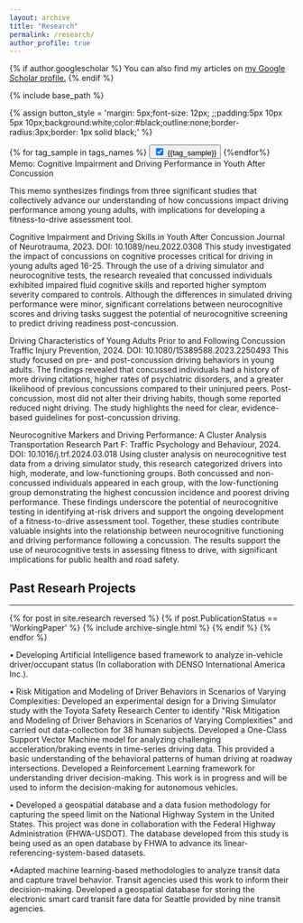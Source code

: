 ```yaml
---
layout: archive
title: "Research"
permalink: /research/
author_profile: true
---
```


{% if author.googlescholar %}
  You can also find my articles on <u><a href="{{author.googlescholar}}">my Google Scholar profile</a>.</u>
{% endif %}

{% include base_path %}




{% assign button_style = 'margin: 5px;font-size: 12px; ;;padding:5px 10px 5px 10px;background:white;color:#black;outline:none;border-radius:3px;border: 1px solid black;' %}
<div>
    {% for tag_sample in tags_names %}
  	<button id = "b_{{tag_sample}}" onclick="checked('{{tag_sample}}')" style="{{button_style}}" onmouseover="func_hover('b_{{tag_sample}}')" onmouseout= "func_out('{{tag_sample}}')">
	<input type="checkbox" id="{{tag_sample}}"  checked=checked style="margin-right:8px">{{tag_sample}}</button>
    {%endfor%}
    
</div>
Memo: Cognitive Impairment and Driving Performance in Youth After Concussion

This memo synthesizes findings from three significant studies that collectively advance our understanding of how concussions impact driving performance among young adults, with implications for developing a fitness-to-drive assessment tool.

Cognitive Impairment and Driving Skills in Youth After Concussion
Journal of Neurotrauma, 2023. DOI: 10.1089/neu.2022.0308
This study investigated the impact of concussions on cognitive processes critical for driving in young adults aged 16-25. Through the use of a driving simulator and neurocognitive tests, the research revealed that concussed individuals exhibited impaired fluid cognitive skills and reported higher symptom severity compared to controls. Although the differences in simulated driving performance were minor, significant correlations between neurocognitive scores and driving tasks suggest the potential of neurocognitive screening to predict driving readiness post-concussion.

Driving Characteristics of Young Adults Prior to and Following Concussion
Traffic Injury Prevention, 2024. DOI: 10.1080/15389588.2023.2250493
This study focused on pre- and post-concussion driving behaviors in young adults. The findings revealed that concussed individuals had a history of more driving citations, higher rates of psychiatric disorders, and a greater likelihood of previous concussions compared to their uninjured peers. Post-concussion, most did not alter their driving habits, though some reported reduced night driving. The study highlights the need for clear, evidence-based guidelines for post-concussion driving.

Neurocognitive Markers and Driving Performance: A Cluster Analysis
Transportation Research Part F: Traffic Psychology and Behaviour, 2024. DOI: 10.1016/j.trf.2024.03.018
Using cluster analysis on neurocognitive test data from a driving simulator study, this research categorized drivers into high, moderate, and low-functioning groups. Both concussed and non-concussed individuals appeared in each group, with the low-functioning group demonstrating the highest concussion incidence and poorest driving performance. These findings underscore the potential of neurocognitive testing in identifying at-risk drivers and support the ongoing development of a fitness-to-drive assessment tool.
Together, these studies contribute valuable insights into the relationship between neurocognitive functioning and driving performance following a concussion. The results support the use of neurocognitive tests in assessing fitness to drive, with significant implications for public health and road safety.



<div><h2>Past Researh Projects </h2> </div>
<hr style="border-color:black;">
{% for post in site.research reversed %}
  {% if post.PublicationStatus == 'WorkingPaper' %}
    {% include archive-single.html %}
  {% endif %}
{% endfor %}


• Developing Artificial Intelligence based framework to analyze in-vehicle driver/occupant status (In collaboration with DENSO International America Inc.).
 
• Risk Mitigation and Modeling of Driver Behaviors in Scenarios of Varying Complexities: Developed an experimental design for a Driving Simulator study with the Toyota Safety Research Center to identify "Risk Mitigation and Modeling of Driver Behaviors in Scenarios of Varying Complexities" and carried out data-collection for 38 human subjects. Developed a One-Class Support Vector Machine model for analyzing challenging acceleration/braking events in time-series driving data. This provided a basic understanding of the behavioral patterns of human driving at roadway intersections. Developed a Reinforcement Learning framework for understanding driver decision-making. This work is in progress and will be used to inform the decision-making for autonomous vehicles.

• Developed a geospatial database and a data fusion methodology for capturing the speed limit on the National Highway System in the United States. This project was done in collaboration with the Federal Highway Administration (FHWA-USDOT). The database developed from this study is being used as an open database by FHWA to advance its linear-referencing-system-based datasets.

•Adapted machine learning-based methodologies to analyze transit data and capture travel behavior. Transit agencies used this work to inform their decision-making. Developed a geospatial database for storing the electronic smart card transit fare data for Seattle provided by nine transit agencies.

<script> 
  
  function checked(tag){
         
          let chec = document.getElementById(tag);
	  let b_tag = 'b_'+tag;
	  let button_tag = document.getElementById(b_tag);
	  
          
  
          if (chec.checked == false){
              chec.checked = true; 
              toggle(tag,'block');
	      button_tag.style.border = "1px solid black";
	      button_tag.style.backgroundColor = "white";
              
          }
          else if (chec.checked == true) {
              chec.checked = false;
              toggle(tag,'none');
	      button_tag.style.border = "1px solid black";
	      button_tag.style.backgroundColor = "#878484";
              
          }
  }
  
  function toggle(className, displayState){
          
          var elements = document.getElementsByClassName(className);
          for (var i = 0; i < elements.length; i++){
               elements[i].style.display = displayState;
          }
  }
     
  function func_hover(tag){
    let elemento = document.getElementById(tag);
    elemento.style.backgroundColor = "#878484";
    elemento.style.border = "1px solid black";
					      
    
    
  }
    
  function func_out(tag){
    
    let b_tag = 'b_'+tag;
    let chec = document.getElementById(tag);
    let elemento = document.getElementById(b_tag);
    if (chec.checked == false){elemento.style.border = "1px solid black";}	
    else {elemento.style.backgroundColor = "white";}
   
    
	}
 
            
</script>
